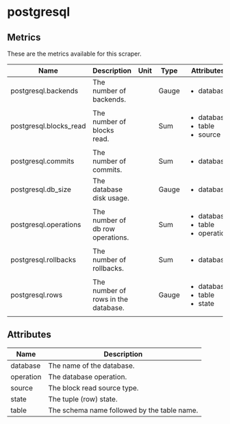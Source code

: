 [comment]: <> (Code generated by mdatagen. DO NOT EDIT.)

# postgresql

## Metrics

These are the metrics available for this scraper.

| Name | Description | Unit | Type | Attributes |
| ---- | ----------- | ---- | ---- | ---------- |
| postgresql.backends | The number of backends. |  | Gauge | <ul> <li>database</li> </ul> |
| postgresql.blocks_read | The number of blocks read. |  | Sum | <ul> <li>database</li> <li>table</li> <li>source</li> </ul> |
| postgresql.commits | The number of commits. |  | Sum | <ul> <li>database</li> </ul> |
| postgresql.db_size | The database disk usage. |  | Gauge | <ul> <li>database</li> </ul> |
| postgresql.operations | The number of db row operations. |  | Sum | <ul> <li>database</li> <li>table</li> <li>operation</li> </ul> |
| postgresql.rollbacks | The number of rollbacks. |  | Sum | <ul> <li>database</li> </ul> |
| postgresql.rows | The number of rows in the database. |  | Gauge | <ul> <li>database</li> <li>table</li> <li>state</li> </ul> |

## Attributes

| Name | Description |
| ---- | ----------- |
| database | The name of the database. |
| operation | The database operation. |
| source | The block read source type. |
| state | The tuple (row) state. |
| table | The schema name followed by the table name. |
